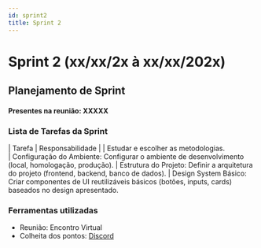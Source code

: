 ```yaml
---
id: sprint2
title: Sprint 2
---
```

# Sprint 2 (xx/xx/2x à xx/xx/202x)

## Planejamento de Sprint

#### Presentes na reunião: XXXXX

### Lista de Tarefas da Sprint

| Tarefa                                                                                       | Responsabilidade |
| Estudar e escolher as metodologias.   
| Configuração do Ambiente: Configurar o ambiente de desenvolvimento (local, homologação, produção).
| Estrutura do Projeto: Definir a arquitetura do projeto (frontend, backend, banco de dados).
| Design System Básico: Criar componentes de UI reutilizáveis básicos (botões, inputs, cards) baseados no design apresentado.                                                     

### Ferramentas utilizadas

- Reunião: Encontro Virtual
- Colheita dos pontos: [Discord](https://discord.com/)
